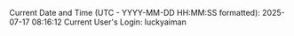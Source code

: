 Current Date and Time (UTC - YYYY-MM-DD HH:MM:SS formatted): 2025-07-17 08:16:12
Current User's Login: luckyaiman
